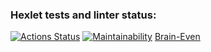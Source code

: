 ### Hexlet tests and linter status:
[![Actions Status](https://github.com/Againfacewar/php-project-45/actions/workflows/hexlet-check.yml/badge.svg)](https://github.com/Againfacewar/php-project-45/actions)
[![Maintainability](https://api.codeclimate.com/v1/badges/025f035e07a0e07da51a/maintainability)](https://codeclimate.com/github/Againfacewar/php-project-45/maintainability)
[Brain-Even](https://asciinema.org/a/nKnFtpEjXTYgtCnTw6dvqVP7a)